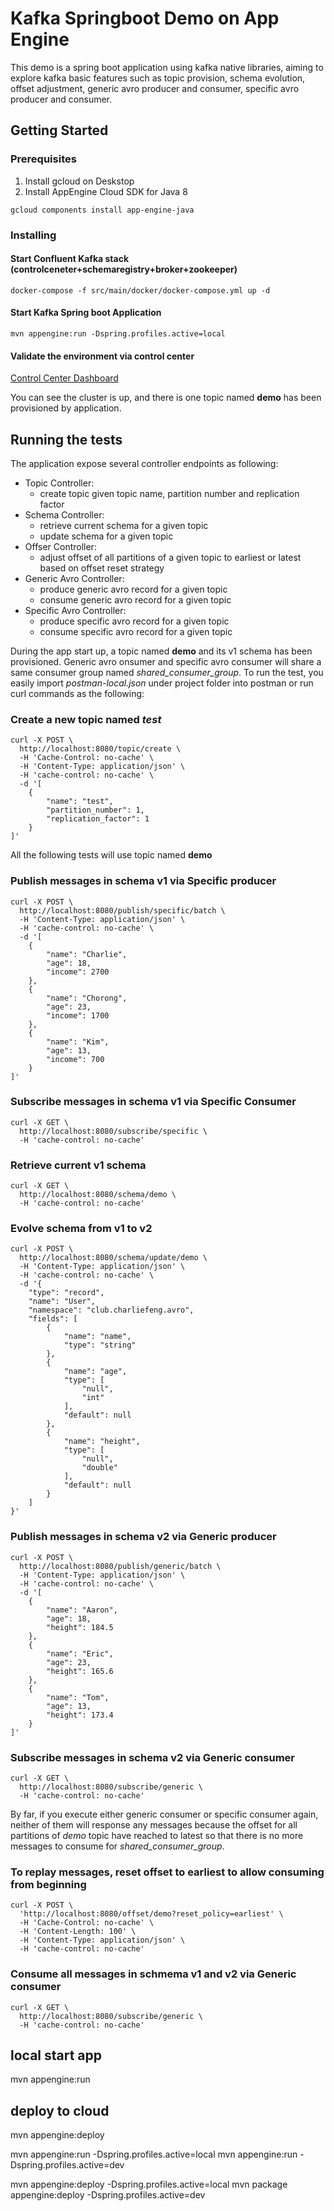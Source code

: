 # Kafka Springboot Demo on App Engine
This demo is a spring boot application using kafka native libraries, aiming to explore kafka basic features such as topic provision, schema evolution, offset adjustment, generic avro producer and consumer, specific avro producer and consumer.

## Getting Started

### Prerequisites
1. Install gcloud on Deskstop 
2. Install AppEngine Cloud SDK for Java 8
```
gcloud components install app-engine-java
```

### Installing 
#### Start Confluent Kafka stack (controlceneter+schemaregistry+broker+zookeeper)
`docker-compose -f src/main/docker/docker-compose.yml up -d`

#### Start Kafka Spring boot Application 
`mvn appengine:run -Dspring.profiles.active=local`

#### Validate the environment via control center
[Control Center Dashboard](http://localhost:9021)

You can see the cluster is up, and there is one topic named **demo** has been provisioned by application.


## Running the tests

The application expose several controller endpoints as following:
* Topic Controller: 
    * create topic given topic name, partition number and replication factor 
* Schema Controller: 
    * retrieve current schema for a given topic
    * update schema for a given topic
* Offser Controller:
    * adjust offset of all partitions of a given topic to earliest or latest based on offset reset strategy
* Generic Avro Controller:
    * produce generic avro record for a given topic 
    * consume generic avro record for a given topic
* Specific Avro Controller:
    * produce specific avro record for a given topic 
    * consume specific avro record for a given topic 

During the app start up, a topic named **demo** and its v1 schema has been provisioned. Generic avro onsumer and specific avro consumer will share a same consumer group named *shared_consumer_group*.
To run the test, you easily import *postman-local.json* under project folder into postman or run curl commands as the following:

### Create a new topic named *test*
```
curl -X POST \
  http://localhost:8080/topic/create \
  -H 'Cache-Control: no-cache' \
  -H 'Content-Type: application/json' \
  -H 'cache-control: no-cache' \
  -d '[
    {
        "name": "test",
        "partition_number": 1,
        "replication_factor": 1
    }
]'
```
All the following tests will use topic named **demo**

### Publish messages in schema v1 via Specific producer 
```
curl -X POST \
  http://localhost:8080/publish/specific/batch \
  -H 'Content-Type: application/json' \
  -H 'cache-control: no-cache' \
  -d '[
    {
        "name": "Charlie",
        "age": 18,
        "income": 2700
    },
    {
        "name": "Chorong",
        "age": 23,
        "income": 1700
    },
    {
        "name": "Kim",
        "age": 13,
        "income": 700
    }
]'
```

### Subscribe messages in schema v1 via Specific Consumer
```
curl -X GET \
  http://localhost:8080/subscribe/specific \
  -H 'cache-control: no-cache'
```

### Retrieve current v1 schema 
```
curl -X GET \
  http://localhost:8080/schema/demo \
  -H 'cache-control: no-cache'
```

### Evolve schema from v1 to v2
```
curl -X POST \
  http://localhost:8080/schema/update/demo \
  -H 'Content-Type: application/json' \
  -H 'cache-control: no-cache' \
  -d '{
    "type": "record",
    "name": "User",
    "namespace": "club.charliefeng.avro",
    "fields": [
        {
            "name": "name",
            "type": "string"
        },
        {
            "name": "age",
            "type": [
                "null",
                "int"
            ],
            "default": null
        },
        {
            "name": "height",
            "type": [
                "null",
                "double"
            ],
            "default": null
        }
    ]
}'
```

### Publish messages in schema v2 via Generic producer
```
curl -X POST \
  http://localhost:8080/publish/generic/batch \
  -H 'Content-Type: application/json' \
  -H 'cache-control: no-cache' \
  -d '[
    {
        "name": "Aaron",
        "age": 18,
        "height": 184.5
    },
    {
        "name": "Eric",
        "age": 23,
        "height": 165.6
    },
    {
        "name": "Tom",
        "age": 13,
        "height": 173.4
    }
]'
```

### Subscribe messages in schema v2 via Generic consumer
```
curl -X GET \
  http://localhost:8080/subscribe/generic \
  -H 'cache-control: no-cache'
```

By far, if you execute either generic consumer or specific consumer again, neither of them will response any messages because the offset for all partitions of *demo* topic have reached to latest so that there is no more messages to consume for *shared_consumer_group*. 

### To replay messages, reset offset to earliest to allow consuming from beginning 
```
curl -X POST \
  'http://localhost:8080/offset/demo?reset_policy=earliest' \
  -H 'Cache-Control: no-cache' \
  -H 'Content-Length: 100' \
  -H 'Content-Type: application/json' \
  -H 'cache-control: no-cache'
```


### Consume all messages in schmema v1 and v2 via Generic consumer 
```
curl -X GET \
  http://localhost:8080/subscribe/generic \
  -H 'cache-control: no-cache'
```











## local start app
 mvn appengine:run

## deploy to cloud
 mvn appengine:deploy

mvn appengine:run -Dspring.profiles.active=local
mvn appengine:run -Dspring.profiles.active=dev

mvn appengine:deploy -Dspring.profiles.active=local
mvn package appengine:deploy -Dspring.profiles.active=dev